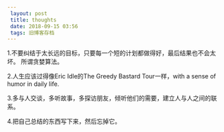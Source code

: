 ```yaml
---
 layout: post
 title: thoughts
 date: 2018-09-15 03:56
 tags: 旧博客存档
---
```

1.不要纠结于太长远的目标，只要每一个短的计划都做得好，最后结果也不会太坏。 所谓贪婪算法。



2.人生应该过得像Eric Idle的The Greedy Bastard Tour一样，with a sense of humor in daily
life.



3.多与人交谈，多听故事，多探访朋友，倾听他们的需要，建立人与人之间的联系。



4.把自己总结的东西写下来，然后忘掉它。

